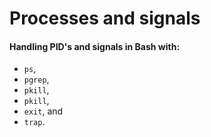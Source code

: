 # Processes and signals

#### Handling  PID's and signals in Bash with:
- `ps`, 
- `pgrep`, 
- `pkill`, 
- `pkill`, 
- `exit`, and 
- `trap`.


